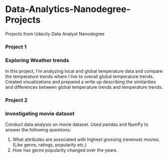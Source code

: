 # Data-Analytics-Nanodegree-Projects
Projects from Udacity Data Analyst Nanodegree

### Project 1  
### Exploring Weather trends

In this project, I'm analyzing local and global temperature data and compare the temperature trends where I live to overall global temperature trends.
Created visualizations and prepared a write up describing the similarities and differences between global temperature trends and temperature trends.

### Project 2
### Investigating movie dataset

Conduct data analysis on movie dataset. Used pandas and NumPy to answer the following questions:

1. What attributes are associated with highest grossing (revenue) movies. (Like genre, ratings, popularity etc.)
2. How has genre popularity changed over the years.
